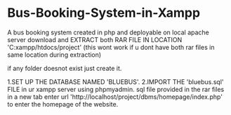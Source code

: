 # Bus-Booking-System-in-Xampp
A bus booking system created in php and deployable on local apache server 
download and EXTRACT both RAR FILE  IN LOCATION 'C:xampp/htdocs/project' (this wont work if u dont have both rar files in same location during extraction)

if any folder doesnot exist just create it.


1.SET UP THE DATABASE NAMED	'BLUEBUS'.
2.IMPORT THE 'bluebus.sql' FILE in ur xampp server using phpmyadmin.
sql file provided in the rar files
in a new tab enter url 'http://localhost/project/dbms/homepage/index.php'
to enter the homepage of the website.
